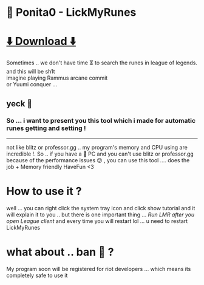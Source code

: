# 👅 Ponita0 - LickMyRunes
 # [⬇️ Download ⬇️](https://github.com/Ponita0/LickMyRunes/releases/download/1.0.2/LicMyRunes-v1.0.2.rar)
Sometimes .. we don't have time ⏳  to search the runes  in league of legends.
and this will be sh1t  
imagine playing Rammus arcane commit  
or Yuumi conquer ...
## yeck 🤮
### So ... i want to present you this tool which i made for automatic runes getting and setting ! 
--- 
not like blitz or professor.gg .. my program's memory and CPU using are incredible !. 
So .. if you have a 🥔 PC and you can't use blitz or professor.gg because of the performance issues 😕 , you can use this tool .... does the job + Memory friendly HaveFun <3 
# How to use it ? 
well ... you can right click the system tray icon and click show tutorial and it will explain it to you .. but there is one important thing ... 
*Run LMR after you open League client*
and every time you will restart lol ... u need to restart LickMyRunes
# what about .. ban 🚫 ?
My program soon will be registered for riot developers ... 
which means its completely safe to use it 
